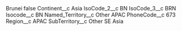 <?xml version="1.0" encoding="UTF-8"?>
<CustomMetadata xmlns="http://soap.sforce.com/2006/04/metadata" xmlns:xsi="http://www.w3.org/2001/XMLSchema-instance" xmlns:xsd="http://www.w3.org/2001/XMLSchema">
    <label>Brunei</label>
    <protected>false</protected>
    <values>
        <field>Continent__c</field>
        <value xsi:type="xsd:string">Asia</value>
    </values>
    <values>
        <field>IsoCode_2__c</field>
        <value xsi:type="xsd:string">BN</value>
    </values>
    <values>
        <field>IsoCode_3__c</field>
        <value xsi:type="xsd:string">BRN</value>
    </values>
    <values>
        <field>Isocode__c</field>
        <value xsi:type="xsd:string">BN</value>
    </values>
    <values>
        <field>Named_Territory__c</field>
        <value xsi:type="xsd:string">Other APAC</value>
    </values>
    <values>
        <field>PhoneCode__c</field>
        <value xsi:type="xsd:string">673</value>
    </values>
    <values>
        <field>Region__c</field>
        <value xsi:type="xsd:string">APAC</value>
    </values>
    <values>
        <field>SubTerritory__c</field>
        <value xsi:type="xsd:string">Other SE Asia</value>
    </values>
</CustomMetadata>
